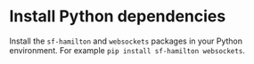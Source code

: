 # Install Python dependencies

Install the ``sf-hamilton`` and ``websockets`` packages in your Python environment. For example ``pip install sf-hamilton websockets``.